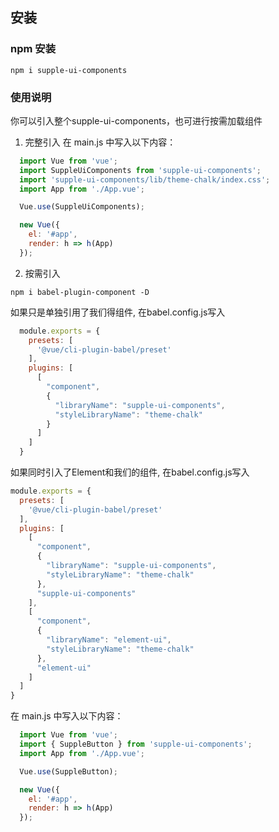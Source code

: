 ## 安装

### npm 安装
```shell
npm i supple-ui-components
```

### 使用说明

你可以引入整个supple-ui-components，也可进行按需加载组件
1. 完整引入
在 main.js 中写入以下内容：

```js
  import Vue from 'vue';
  import SuppleUiComponents from 'supple-ui-components';
  import 'supple-ui-components/lib/theme-chalk/index.css';
  import App from './App.vue';

  Vue.use(SuppleUiComponents);

  new Vue({
    el: '#app',
    render: h => h(App)
  });
```
2. 按需引入

```shell
npm i babel-plugin-component -D
```

如果只是单独引用了我们得组件, 在babel.config.js写入

```js
  module.exports = {
    presets: [
      '@vue/cli-plugin-babel/preset'
    ],
    plugins: [
      [
        "component",
        {
          "libraryName": "supple-ui-components",
          "styleLibraryName": "theme-chalk"
        }
      ]
    ]
  }
```

如果同时引入了Element和我们的组件, 在babel.config.js写入

```js
module.exports = {
  presets: [
    '@vue/cli-plugin-babel/preset'
  ],
  plugins: [
    [
      "component",
      {
        "libraryName": "supple-ui-components",
        "styleLibraryName": "theme-chalk"
      },
      "supple-ui-components"
    ],
    [
      "component",
      {
        "libraryName": "element-ui",
        "styleLibraryName": "theme-chalk"
      },
      "element-ui"
    ]
  ]
}
```

在 main.js 中写入以下内容：

```js
  import Vue from 'vue';
  import { SuppleButton } from 'supple-ui-components';
  import App from './App.vue';

  Vue.use(SuppleButton);

  new Vue({
    el: '#app',
    render: h => h(App)
  });
```